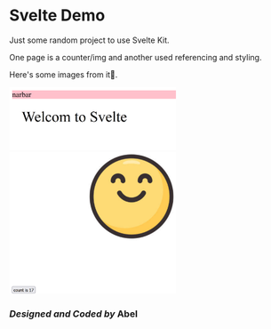 # Svelte Demo 


Just some random project to use Svelte Kit.


One page is a counter/img and another used referencing and styling.

Here's some images from it🤞.

<img src="https://github.com/abledaniel/Svelte-Demo/blob/main/src/lib/image.png" width="300">


<img src="https://github.com/abledaniel/Svelte-Demo/blob/main/src/lib/imagew.png" width="300">

### *Designed and Coded by* **Abel**
